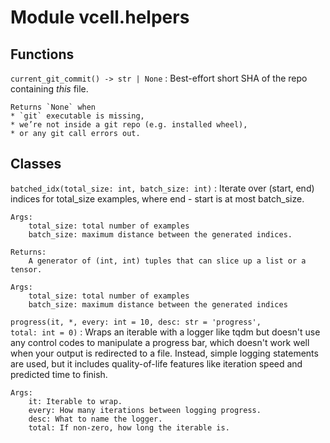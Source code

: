 Module vcell.helpers
====================

Functions
---------

`current_git_commit() ‑> str | None`
:   Best-effort short SHA of the repo containing *this* file.
    
    Returns `None` when
    * `git` executable is missing,
    * we’re not inside a git repo (e.g. installed wheel),
    * or any git call errors out.

Classes
-------

`batched_idx(total_size: int, batch_size: int)`
:   Iterate over (start, end) indices for total_size examples, where end - start is at most batch_size.
    
    Args:
        total_size: total number of examples
        batch_size: maximum distance between the generated indices.
    
    Returns:
        A generator of (int, int) tuples that can slice up a list or a tensor.
    
    Args:
        total_size: total number of examples
        batch_size: maximum distance between the generated indices

`progress(it, *, every: int = 10, desc: str = 'progress', total: int = 0)`
:   Wraps an iterable with a logger like tqdm but doesn't use any control codes to manipulate a progress bar, which doesn't work well when your output is redirected to a file. Instead, simple logging statements are used, but it includes quality-of-life features like iteration speed and predicted time to finish.
    
    Args:
        it: Iterable to wrap.
        every: How many iterations between logging progress.
        desc: What to name the logger.
        total: If non-zero, how long the iterable is.
